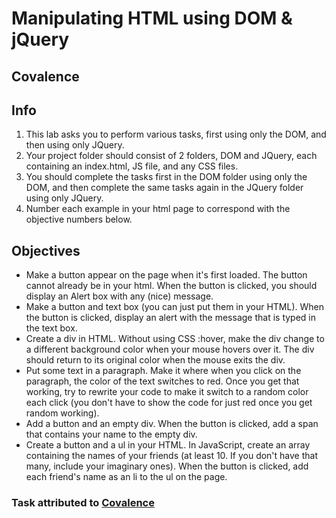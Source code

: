 # Manipulating HTML using DOM & jQuery
## Covalence

## Info
1. This lab asks you to perform various tasks, first using only the DOM, and then using only JQuery.
1. Your project folder should consist of 2 folders, DOM and JQuery, each containing an index.html, JS file, and any CSS files.
1. You should complete the tasks first in the DOM folder using only the DOM, and then complete the same tasks again in the JQuery folder using only JQuery.
1. Number each example in your html page to correspond with the objective numbers below.

## Objectives
- Make a button appear on the page when it's first loaded. The button cannot already be in your html. When the button is clicked, you should display an Alert box with any (nice) message.
- Make a button and text box (you can just put them in your HTML). When the button is clicked, display an alert with the message that is typed in the text box.
- Create a div in HTML. Without using CSS :hover, make the div change to a different background color when your mouse hovers over it. The div should return to its original color when the mouse exits the div.
- Put some text in a paragraph. Make it where when you click on the paragraph, the color of the text switches to red. Once you get that working, try to rewrite your code to make it switch to a random color each click (you don't have to show the code for just red once you get random working).
- Add a button and an empty div. When the button is clicked, add a span that contains your name to the empty div.
- Create a button and a ul in your HTML. In JavaScript, create an array containing the names of your friends (at least 10. If you don't have that many, include your imaginary ones). When the button is clicked, add each friend's name as an li to the ul on the page.

### Task attributed to [Covalence](https://covalence.io/)